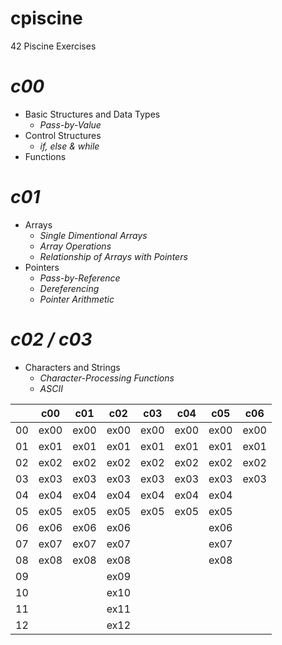 # cpiscine
42 Piscine Exercises
# *c00*
- Basic Structures and Data Types
  - _Pass-by-Value_
- Control Structures
  - _if, else & while_
- Functions
# *c01*
- Arrays
  - _Single Dimentional Arrays_
  - _Array Operations_
  - _Relationship of Arrays with Pointers_
- Pointers
  - _Pass-by-Reference_
  - _Dereferencing_
  - _Pointer Arithmetic_
# *c02 / c03*
- Characters and Strings
  - _Character-Processing Functions_
  - _ASCII_

|    | c00  | c01  | c02  | c03  | c04  | c05  | c06  |
| -- | ---- | ---- | ---- | ---- | ---- | ---- | ---- |
| 00 | ex00 | ex00 | ex00 | ex00 | ex00 | ex00 | ex00 |
| 01 | ex01 | ex01 | ex01 | ex01 | ex01 | ex01 | ex01 |
| 02 | ex02 | ex02 | ex02 | ex02 | ex02 | ex02 | ex02 |
| 03 | ex03 | ex03 | ex03 | ex03 | ex03 | ex03 | ex03 |
| 04 | ex04 | ex04 | ex04 | ex04 | ex04 | ex04 |
| 05 | ex05 | ex05 | ex05 | ex05 | ex05 | ex05 |
| 06 | ex06 | ex06 | ex06 |      |      | ex06 |
| 07 | ex07 | ex07 | ex07 |      |      | ex07 |
| 08 | ex08 | ex08 | ex08 |      |      | ex08 |
| 09 |      |      | ex09 |      |      |      |
| 10 |      |      | ex10 |      |      |      |
| 11 |      |      | ex11 |      |      |      |
| 12 |      |      | ex12 |      |      |      |
